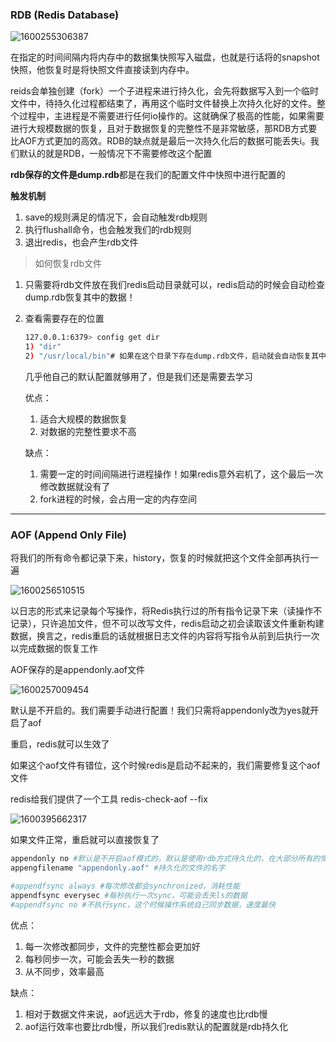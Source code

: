 ### RDB (Redis Database)

![1600255306387](C:\Users\hl2333\AppData\Roaming\Typora\typora-user-images\1600255306387.png)

在指定的时间间隔内将内存中的数据集快照写入磁盘，也就是行话将的snapshot快照，他恢复时是将快照文件直接读到内存中。

reids会单独创建（fork）一个子进程来进行持久化，会先将数据写入到一个临时文件中，待持久化过程都结束了，再用这个临时文件替换上次持久化好的文件。整个过程中，主进程是不需要进行任何io操作的。这就确保了极高的性能，如果需要进行大规模数据的恢复，且对于数据恢复的完整性不是非常敏感，那RDB方式要比AOF方式更加的高效。RDB的缺点就是最后一次持久化后的数据可能丢失i。我们默认的就是RDB，一般情况下不需要修改这个配置

 

**rdb保存的文件是dump.rdb**都是在我们的配置文件中快照中进行配置的

**触发机制**

1. save的规则满足的情况下，会自动触发rdb规则
2. 执行flushall命令，也会触发我们的rdb规则
3. 退出redis，也会产生rdb文件

> 如何恢复rdb文件

1. 只需要将rdb文件放在我们redis启动目录就可以，redis启动的时候会自动检查dump.rdb恢复其中的数据！

2. 查看需要存在的位置

   ```bash
   127.0.0.1:6379> config get dir
   1) "dir"
   2) "/usr/local/bin"# 如果在这个目录下存在dump.rdb文件，启动就会自动恢复其中的数值
   ```

   几乎他自己的默认配置就够用了，但是我们还是需要去学习

   优点：

   1. 适合大规模的数据恢复
   2. 对数据的完整性要求不高

   缺点：

   1. 需要一定的时间间隔进行进程操作！如果redis意外宕机了，这个最后一次修改数据就没有了
   2. fork进程的时候，会占用一定的内存空间

------

### AOF (Append Only File)

将我们的所有命令都记录下来，history，恢复的时候就把这个文件全部再执行一遍

![1600256510515](C:\Users\hl2333\AppData\Roaming\Typora\typora-user-images\1600256510515.png)

以日志的形式来记录每个写操作，将Redis执行过的所有指令记录下来（读操作不记录），只许追加文件，但不可以改写文件，redis启动之初会读取该文件重新构建数据，换言之，redis重启的话就根据日志文件的内容将写指令从前到后执行一次以完成数据的恢复工作

AOF保存的是appendonly.aof文件

![1600257009454](C:\Users\hl2333\AppData\Roaming\Typora\typora-user-images\1600257009454.png)

默认是不开启的。我们需要手动进行配置！我们只需将appendonly改为yes就开启了aof

重启，redis就可以生效了

如果这个aof文件有错位，这个时候redis是启动不起来的，我们需要修复这个aof文件

redis给我们提供了一个工具 redis-check-aof --fix

![1600395662317](C:\Users\hl2333\AppData\Roaming\Typora\typora-user-images\1600395662317.png)

如果文件正常，重启就可以直接恢复了

```bash
appendonly no #默认是不开启aof模式的，默认是使用rdb方式持久化的，在大部分所有的情况下，rdb完全够用
appengfilename "appendonly.aof" #持久化的文件的名字

#appendfsync always #每次修改都会synchronized，消耗性能
appendfsync everysec #每秒执行一次sync，可能会丢失ls的数据
#appendfsync no #不执行sync，这个时候操作系统自己同步数据，速度最快
```

优点：

1. 每一次修改都同步，文件的完整性都会更加好 
2. 每秒同步一次，可能会丢失一秒的数据
3. 从不同步，效率最高

缺点：

1. 相对于数据文件来说，aof远远大于rdb，修复的速度也比rdb慢
2. aof运行效率也要比rdb慢，所以我们redis默认的配置就是rdb持久化

